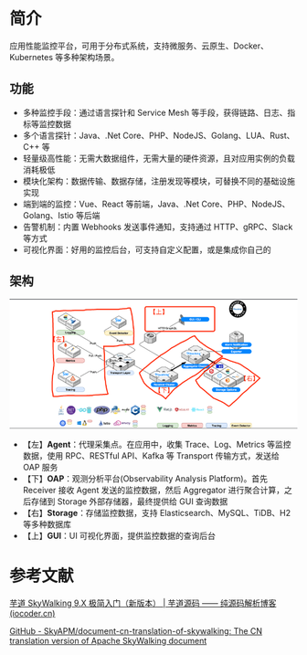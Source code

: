 



# 简介

应用性能监控平台，可用于分布式系统，支持微服务、云原生、Docker、Kubernetes 等多种架构场景。

## 功能

- 多种监控手段：通过语言探针和 Service Mesh 等手段，获得链路、日志、指标等监控数据
- 多个语言探针：Java、.Net Core、PHP、NodeJS、Golang、LUA、Rust、C++ 等
- 轻量级高性能：无需大数据组件，无需大量的硬件资源，且对应用实例的负载消耗极低
- 模块化架构：数据传输、数据存储，注册发现等模块，可替换不同的基础设施实现
- 端到端的监控：Vue、React 等前端，Java、.Net Core、PHP、NodeJS、Golang、Istio 等后端
- 告警机制：内置 Webhooks 发送事件通知，支持通过 HTTP、gRPC、Slack 等方式
- 可视化界面：好用的监控后台，可支持自定义配置，或是集成你自己的

## 架构

![整体架构](resources\整体架构.png)

- 【左】**Agent**：代理采集点。在应用中，收集 Trace、Log、Metrics 等监控数据，使用 RPC、RESTful API、Kafka 等 Transport 传输方式，发送给 OAP 服务
- 【下】**OAP**：观测分析平台(Observability Analysis Platform)。首先 Receiver 接收 Agent 发送的监控数据，然后 Aggregator 进行聚合计算，之后存储到 Storage 外部存储器，最终提供给 GUI 查询数据
- 【右】**Storage**：存储监控数据，支持 Elasticsearch、MySQL、TiDB、H2 等多种数据库
- 【上】**GUI**：UI 可视化界面，提供监控数据的查询后台



# 参考文献

[芋道 SkyWalking 9.X 极简入门（新版本） | 芋道源码 —— 纯源码解析博客 (iocoder.cn)](https://www.iocoder.cn/SkyWalking/install/?self)

[GitHub - SkyAPM/document-cn-translation-of-skywalking: The CN translation version of Apache SkyWalking document](https://github.com/SkyAPM/document-cn-translation-of-skywalking)